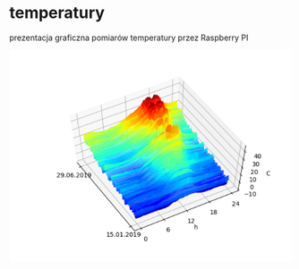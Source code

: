 # temperatury

prezentacja graficzna pomiarów temperatury przez Raspberry PI


![alt text](https://raw.githubusercontent.com/artkli/temperatury/master/dane/Figure_1.png)
